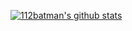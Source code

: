 [![112batman's github stats](https://github-readme-stats.vercel.app/api?username=112batman&show_icons=true&theme=radical&count_private=true)]()
